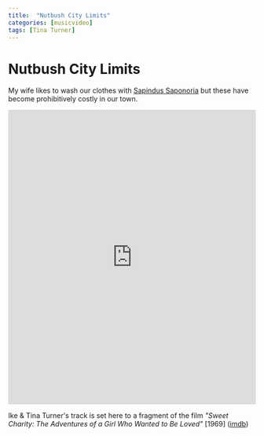 ```yaml
---
title:  "Nutbush City Limits"
categories: [musicvideo]
tags: [Tina Turner]
---
```


# Nutbush City Limits

My wife likes to wash our clothes with [Sapindus Saponoria](https://en.wikipedia.org/wiki/Sapindus_saponaria) but these have become prohibitively costly in our town.

<iframe width="100%" height="600" src="https://www.youtube.com/embed/6IydWoyZ7Ew" frameborder="0" allow="accelerometer; autoplay; encrypted-media; gyroscope; picture-in-picture" allowfullscreen></iframe>

Ike & Tina Turner's track is set here to a fragment of the film _"Sweet Charity: The Adventures of a Girl Who Wanted to Be Loved"_ [1969] ([imdb](https://www.imdb.com/title/tt0065054/))
